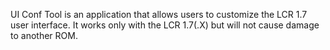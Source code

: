 UI Conf Tool is an application that allows users to customize the LCR 1.7 user interface.
It works only with the LCR 1.7(.X) but will not cause damage to another ROM.